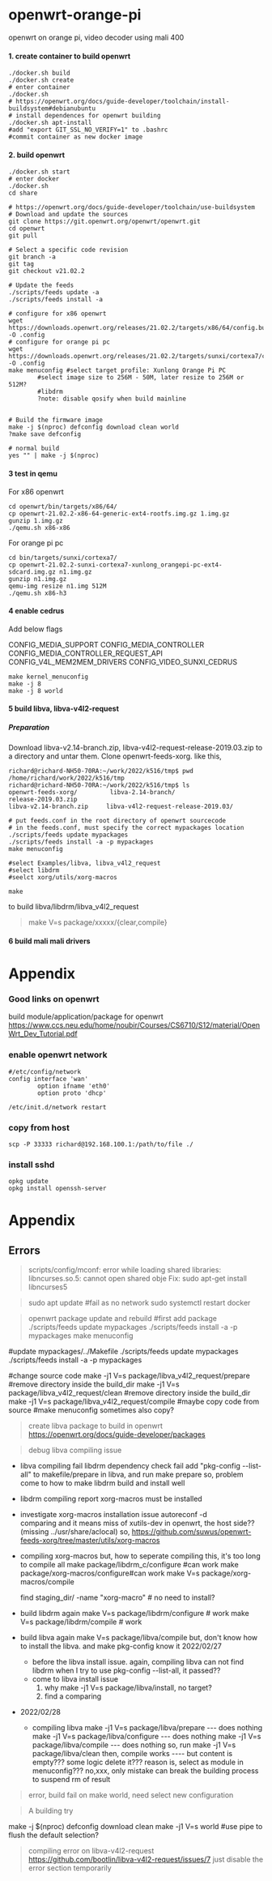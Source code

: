 # openwrt-orange-pi
openwrt on orange pi, video decoder using mali 400

#### 1. create container to build openwrt
```
./docker.sh build
./docker.sh create
# enter container
./docker.sh
# https://openwrt.org/docs/guide-developer/toolchain/install-buildsystem#debianubuntu
# install dependences for openwrt building
./docker.sh apt-install
#add "export GIT_SSL_NO_VERIFY=1" to .bashrc
#commit container as new docker image
```

#### 2. build openwrt
```
./docker.sh start
# enter docker
./docker.sh
cd share

# https://openwrt.org/docs/guide-developer/toolchain/use-buildsystem
# Download and update the sources
git clone https://git.openwrt.org/openwrt/openwrt.git
cd openwrt
git pull
 
# Select a specific code revision
git branch -a
git tag
git checkout v21.02.2
 
# Update the feeds
./scripts/feeds update -a
./scripts/feeds install -a
 
# configure for x86 openwrt
wget https://downloads.openwrt.org/releases/21.02.2/targets/x86/64/config.buildinfo -O .config
# configure for orange pi pc
wget https://downloads.openwrt.org/releases/21.02.2/targets/sunxi/cortexa7/config.buildinfo -O .config
make menuconfig #select target profile: Xunlong Orange Pi PC
		#select image size to 256M - 50M, later resize to 256M or 512M?
		#libdrm
		?note: disable qosify when build mainline


# Build the firmware image
make -j $(nproc) defconfig download clean world
?make save defconfig

# normal build
yes "" | make -j $(nproc)
```

#### 3 test in qemu
For x86 openwrt
```
cd openwrt/bin/targets/x86/64/
cp openwrt-21.02.2-x86-64-generic-ext4-rootfs.img.gz 1.img.gz
gunzip 1.img.gz
./qemu.sh x86-x86
```

For orange pi pc
```
cd bin/targets/sunxi/cortexa7/
cp openwrt-21.02.2-sunxi-cortexa7-xunlong_orangepi-pc-ext4-sdcard.img.gz n1.img.gz
gunzip n1.img.gz
qemu-img resize n1.img 512M
./qemu.sh x86-h3
```

#### 4 enable cedrus
Add below flags

CONFIG_MEDIA_SUPPORT
CONFIG_MEDIA_CONTROLLER
CONFIG_MEDIA_CONTROLLER_REQUEST_API
CONFIG_V4L_MEM2MEM_DRIVERS
CONFIG_VIDEO_SUNXI_CEDRUS

```
make kernel_menuconfig
make -j 8
make -j 8 world
```

#### 5 build libva, libva-v4l2-request
##### Preparation
Download libva-v2.14-branch.zip, libva-v4l2-request-release-2019.03.zip to a directory and untar them.
Clone openwrt-feeds-xorg. like this,
```
richard@richard-NH50-70RA:~/work/2022/k516/tmp$ pwd
/home/richard/work/2022/k516/tmp
richard@richard-NH50-70RA:~/work/2022/k516/tmp$ ls
openwrt-feeds-xorg/         libva-2.14-branch/                   release-2019.03.zip
libva-v2.14-branch.zip     libva-v4l2-request-release-2019.03/
```

```
# put feeds.conf in the root directory of openwrt sourcecode
# in the feeds.conf, must specify the correct mypackages location
./scripts/feeds update mypackages
./scripts/feeds install -a -p mypackages
make menuconfig

#select Examples/libva, libva_v4l2_request
#select libdrm
#seelct xorg/utils/xorg-macros

make 
```

to build libva/libdrm/libva_v4l2_request
> make V=s package/xxxxx/{clear,compile}


#### 6 build mali mali drivers


# Appendix
### Good links on openwrt
build module/application/package for openwrt
https://www.ccs.neu.edu/home/noubir/Courses/CS6710/S12/material/OpenWrt_Dev_Tutorial.pdf

### enable openwrt network
```
#/etc/config/network
config interface 'wan'      
        option ifname 'eth0'
        option proto 'dhcp' 

/etc/init.d/network restart
```

### copy from host
```
scp -P 33333 richard@192.168.100.1:/path/to/file ./
```

### install sshd
```
opkg update
opkg install openssh-server
```


# Appendix
## Errors
> scripts/config/mconf: error while loading shared libraries: libncurses.so.5: cannot open shared obje
Fix: sudo apt-get install libncurses5

> sudo apt update #fail as no network
sudo systemctl restart docker

> openwrt package update and rebuild
#first add package
./scripts/feeds update mypackages
./scripts/feeds install -a -p mypackages
make menuconfig

#update mypackages/../Makefile
./scripts/feeds update mypackages
./scripts/feeds install -a -p mypackages

#change source code
make -j1 V=s package/libva_v4l2_request/prepare #remove directory inside the build_dir
make -j1 V=s package/libva_v4l2_request/clean   #remove directory inside the build_dir
make -j1 V=s package/libva_v4l2_request/compile #maybe copy code from source
                                        #make menuconfig sometimes also copy?


> create libva package to build in openwrt
https://openwrt.org/docs/guide-developer/packages

> debug libva compiling issue
- libva compiling fail
  libdrm dependency check fail
  add "pkg-config --list-all" to makefile/prepare in libva, and run make prepare
  so, problem come to how to make libdrm build and install well
- libdrm compiling report xorg-macros must be installed

- investigate xorg-macros installation issue
  autoreconf -d  
  comparing and it means miss of xutils-dev in openwrt, the host side??(missing ../usr/share/aclocal)
  so, 
  https://github.com/suwus/openwrt-feeds-xorg/tree/master/utils/xorg-macros

- compiling xorg-macros
  but, how to seperate compiling this, it's too long to compile all
  make package/libdrm_c/configure #can work
  make package/xorg-macros/configure#can work
  make V=s package/xorg-macros/compile
 
  find staging_dir/ -name "xorg-macro" # no need to install?
  
- build libdrm again
  make V=s package/libdrm/configure # work
  make V=s package/libdrm/compile # work

- build libva again
  make V=s package/libva/compile
  but, don't know how to install the libva. and make pkg-config know it
  2022/02/27
     * before the libva install issue. again, compiling libva can not find libdrm
       when I try to use pkg-config --list-all, it passed??
     * come to libva install issue
       1. why make -j1 V=s package/libva/install, no target?
       2. find a comparing
 
- 2022/02/28
  * compiling libva
    make -j1 V=s package/libva/prepare --- does nothing
    make -j1 V=s package/libva/configure --- does nothing
    make -j1 V=s package/libva/compile --- does nothing
    so, run
    make -j1 V=s package/libva/clean
    then, compile works
    ---- but content is empty??? some logic delete it???
         reason is, select as module in menuconfig???
         no,xxx, only mistake can break the building process to suspend rm of result


> error, build fail on make world, need select new configuration

> A building try
  
  make -j $(nproc) defconfig download clean 
  make -j1 V=s world  #use pipe to flush the default selection?

> compiling error on libva-v4l2-request
https://github.com/bootlin/libva-v4l2-request/issues/7
just disable the error section temporarily
